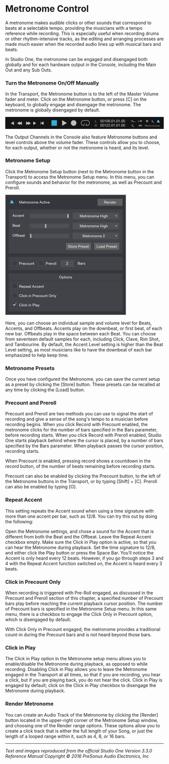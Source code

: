 # Metronome Control
A metronome makes audible clicks or other sounds that correspond to beats at a selectable tempo, providing the musicians with a tempo reference while recording. This is especially useful when recording drums or other rhythm-intensive tracks, as the editing and arranging processes are made much easier when the recorded audio lines up with musical bars and beats.

In Studio One, the metronome can be engaged and disengaged both globally and for each hardware output in the Console, including the Main Out and any Sub Outs.

### Turn the Metronome On/Off Manually
In the Transport, the Metronome button is to the left of the Master Volume fader and meter. Click on the Metronome button, or press [C] on the keyboard, to globally engage and disengage the metronome. The metronome is globally disengaged by default.

![Transport Metronome Enabled](../Images/TransportMetronomeEnabled_635x47.png)

The Output Channels in the Console also feature Metronome buttons and level controls above the volume fader. These controls allow you to choose, for each output, whether or not the metronome is heard, and its level.

### Metronome Setup
Click the Metronome Setup button (next to the Metronome button in the Transport) to access the Metronome Setup menu. In this menu, you can configure sounds and behavior for the metronome, as well as Precount and Preroll.

![Metronome Setup](../Images/MetronomeSetup_384x382.png)

Here, you can choose an individual sample and volume level for Beats, Accents, and Offbeats. Accents play on the downbeat, or first beat, of each new bar. Offbeats play in the space between each Beat. You can choose from seventeen default samples for each, including Click, Clave, Rim Shot, and Tambourine. By default, the Accent Level setting is higher than the Beat Level setting, as most musicians like to have the downbeat of each bar emphasized to help keep time.

### Metronome Presets

Once you have configured the Metronome, you can save the current setup as a preset by clicking the [Store] button.  These presets can be recalled at any time by clicking the [Load] button.

### Precount and Preroll

Precount and Preroll are two methods you can use to signal the start of recording and give a sense of the song's tempo to a musician before recording begins. When you click Record with Precount enabled, the metronome clicks for the number of bars specified in the Bars parameter, before recording starts. When you click Record with Preroll enabled, Studio One starts playback behind where the cursor is placed, by a number of bars specified by the Bars parameter. When playback passes the cursor position, recording starts.

When Precount is enabled, pressing record shows a countdown in the record button, of the number of beats remaining before recording starts.

Precount can also be enabled by clicking the Precount button, to the left of the Metronome buttons in the Transport, or by typing [Shift] + [C]. Preroll can also be enabled by typing [O].

### Repeat Accent

This setting repeats the Accent sound when using a time signature with more than one accent per bar, such as 12/8. You can try this out by doing the following:

Open the Metronome settings, and chose a sound for the Accent that is different from both the Beat and the Offbeat.
Leave the Repeat Accent checkbox empty.
Make sure the Click in Play option is active, so that you can hear the Metronome during playback.
Set the time signature to 12/8, and either click the Play button or press the Space Bar.
You’ll notice the Accent is only heard every 12 beats. However, if you go through steps 3 and 4 with the Repeat Accent function switched on, the Accent is heard every 3 beats.

### Click in Precount Only

When recording is triggered with Pre-Roll engaged, as discussed in the Precount and Preroll section of this chapter, a specified number of Precount bars play before reaching the current playback cursor position. The number of Precount bars is specified in the Metronome Setup menu. In this same menu, there is a checkbox to engage the Click Only in Precount option, which is disengaged by default.

With Click Only in Precount engaged, the metronome provides a traditional count-in during the Precount bars and is not heard beyond those bars.

### Click in Play

The Click in Play option in the Metronome setup menu allows you to enable/disable the Metronome during playback, as opposed to while recording. Disabling Click in Play allows you to leave the Metronome engaged in the Transport at all times, so that if you are recording, you hear a click, but if you are playing back, you do not hear the click. Click in Play is engaged by default; click on the Click in Play checkbox to disengage the Metronome during playback.

### Render Metronome
You can create an Audio Track of the Metronome by clicking the [Render] button located in the upper-right corner of the Metronome Setup window, and choosing one of the Render range options. These options allow you to create a click track that is either the full length of your Song, or just the length of a looped range within it, such as 4, 8, or 16 bars.

---

*Text and images reproduced from the official Studio One Version 3.3.0 Reference Manual*
*Copyright © 2016 PreSonus Audio Electronics, Inc*
